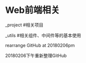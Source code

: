 # Web前端相关

_project #相关项目

_utils #相关组件、中间件等的基本使用

rearrange GitHub at 20180206pm

20180206下午重新整理GitHub
